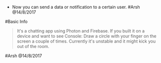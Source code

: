 - Now you can send a data or notification to a certain user. #Arsh @14/8/2017

#Basic Info
> It's a chatting app using Photon and Firebase.
> If you built it on a device and want to see Console: Draw a circle with your finger on the screen a couple of times.
> Currently it's unstable and it might kick you out of the room.

#Arsh @14/8/2017
